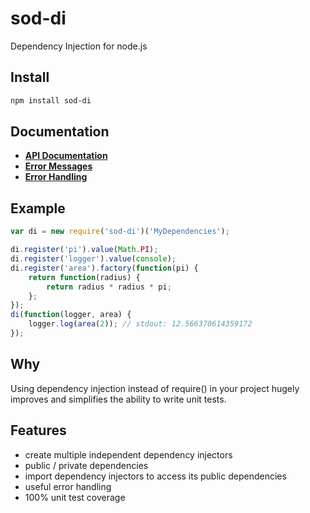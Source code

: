 # sod-di

Dependency Injection for node.js

## Install

```sh
npm install sod-di
```

## Documentation

* **[API Documentation](doc/api.md)**
* **[Error Messages](doc/error-messages.md)**
* **[Error Handling](doc/error-handling.md)**

## Example

```javascript
var di = new require('sod-di')('MyDependencies');

di.register('pi').value(Math.PI);
di.register('logger').value(console);
di.register('area').factory(function(pi) {
	return function(radius) {
		return radius * radius * pi;
	};
});
di(function(logger, area) {
	logger.log(area(2)); // stdout: 12.566370614359172
});
```

## Why

Using dependency injection instead of require() in your project hugely improves and simplifies the ability to write unit tests.


## Features

* create multiple independent dependency injectors
* public / private dependencies
* import dependency injectors to access its public dependencies
* useful error handling
* 100% unit test coverage
